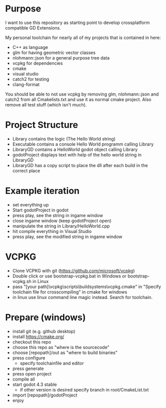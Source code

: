 # Purpose

I want to use this repository as starting point to develop crossplatform compatible GD Extensions.

My personal toolchain for nearly all of my projects that is contained in here:

* C++ as language
* glm for having geometric vector classes
* nlohmann::json for a general purpose tree data
* vcpkg for dependencies
* cmake
* visual studio
* catch2 for testing
* clang-format

You should be able to not use vcpkg by removing glm, nlohmann::json and catch2 from all Cmakelists.txt and use it as normal cmake project.
Also remove all test stuff (which isn't much).

# Project Structure

* Library contains the logic (The Hello World string)
* Executable contains a console Hello World programm calling Library
* LibraryGD contains a HelloWorld godot object calling Library
* godotProject displays text with help of the hello world string in LibraryGD
* LibraryGD has a copy script to place the dll after each build in the correct place

# Example iteration

* set everything up
* Start godotProject in godot
* press play, see the string in ingame window
* close ingame window (keep godotProject open)
* manipulate the string in Library/HelloWorld.cpp
* hit compile everything in Visual Studio
* press play, see the modified string in ingame window

# VCPKG

* Clone VCPKG with git (https://github.com/microsoft/vcpkg)
* Double click or use bootstrap-vcpkg.bat in Windows or bootstrap-vcpkg.sh in Linux
* pass "[your path]\vcpkg\scripts\buildsystems\vcpkg.cmake" in "Specify toolchain file for crosscompiling" in cmake for windows
* in linux use linux command line magic instead. Search for toolchain.

# Prepare (windows)

* install git (e.g. github desktop)
* install https://cmake.org/
* checkout this repo
* choose this repo as "where is the sourcecode"
* choose [repopath]/out as "where to build binaries"
* press configure
  * specify toolchainfile and editor
* press generate
* press open project
* compile all
* start godot 4.3 stable
  * if other version is desired specify branch in root/CmakeList.txt
* import [repopath]/godotProject
* enjoy
